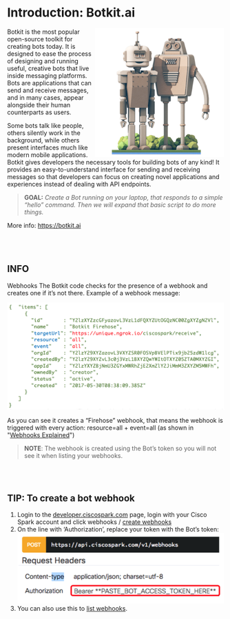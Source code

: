 
# Introduction: Botkit.ai

<img src="https://github.com/DJF3/spark_botkit_lab/raw/master/assets/botkit-image.png" align="right" width="300">

Botkit is the most popular open-source toolkit for creating bots today. 
It is designed to ease the process of designing and running useful, creative bots that live inside messaging platforms. Bots are applications that can send and receive messages, and in many cases, appear alongside their human counterparts as users.

Some bots talk like people, others silently work in the background, while others present interfaces much like modern mobile applications. Botkit gives developers the necessary tools for building bots of any kind! It provides an easy-to-understand interface for sending and receiving messages so that developers can focus on creating novel applications and experiences instead of dealing with API endpoints.

> **GOAL:** *Create a Bot running on your laptop, that responds to a simple “hello” command. Then we will expand that basic script to do more things.*

More info: https://botkit.ai  
<br />
<br />
<br />

## INFO

Webhooks
The Botkit code checks for the presence of a webhook and creates one if it’s not there. 
Example of a webhook message:

<img src="https://github.com/DJF3/spark_botkit_lab/raw/master/assets/1.webhook-json-example.png" width="700">

As you can see it creates a “Firehose” webhook, that means the webhook is triggered with every action: resource=all + event=all   (as shown in "[Webhooks Explained](https://developer.ciscospark.com/webhooks-explained.html)")
<br />

> **NOTE**: The webhook is created using the Bot’s token so you will not see it when listing your webhooks. 
<br />
<br />

## TIP: To create a bot webhook
1. Login to the [developer.ciscospark.com](https://developer.ciscospark.com) page, login with your Cisco Spark account and click webhooks / [create webhooks](https://developer.ciscospark.com/endpoint-webhooks-post.html)
2. On the line with ‘Authorization’, replace your token with the Bot’s token:
    <img src="https://github.com/DJF3/spark_botkit_lab/raw/master/assets/1.webhook-create-bot-howeto.png" width="500">
3. You can also use this to [list webhooks](https://developer.ciscospark.com/endpoint-webhooks-get.html).
